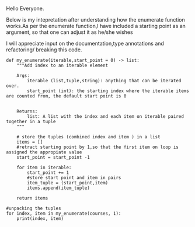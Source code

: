 Hello Everyone.

Below is my intepretation after understanding how the enumerate function works.As per the enumerate function,I have included a starting point as an argument, 
so that one can adjust it as he/she wishes 

I will appreciate input on the documentation,type annotations and refactoring/ breaking this code.

```
def my_enumerate(iterable,start_point = 0) -> list:
    """Add index to an iterable element

    Args:
        iterable (list,tuple,string): anything that can be iterated over.
        start_point (int): the starting index where the iterable items are counted from, the default start point is 0


    Returns:
        list: A list with the index and each item on iterable paired together in a tuple
    """
    
    # store the tuples (combined index and item ) in a list
    items = []
    #retract starting point by 1,so that the first item on loop is assigned the appropiate value
    start_point = start_point -1

    for item in iterable:
        start_point += 1
        #store start point and item in pairs
        item_tuple = (start_point,item)
        items.append(item_tuple)

    return items

#unpacking the tuples
for index, item in my_enumerate(courses, 1):
    print(index, item)


```
